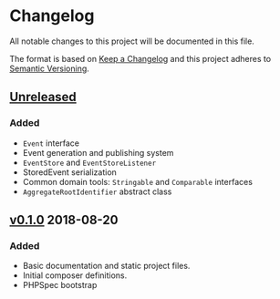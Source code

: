 # Changelog
All notable changes to this project will be documented in this file.

The format is based on [Keep a Changelog](http://keepachangelog.com/en/1.0.0/)
and this project adheres to [Semantic Versioning](http://semver.org/spec/v2.0.0.html).

## [Unreleased]
### Added
- `Event` interface
- Event generation and publishing system
- `EventStore` and `EventStoreListener`
- StoredEvent serialization
- Common domain tools: `Stringable` and `Comparable` interfaces
- `AggregateRootIdentifier` abstract class

## [v0.1.0] 2018-08-20
### Added
- Basic documentation and static project files.
- Initial composer definitions.
- PHPSpec bootstrap

[Unreleased]: https://github.com/slickframework/cqrs-tools/compare/v0.1.0...HEAD
[v0.1.0]: https://github.com/slickframework/cqrs-tools/compare/85b339f...v0.1.0
